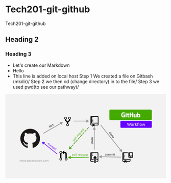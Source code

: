 # Tech201-git-github
Tech201-git-github
## Heading 2
### Heading 3
- Let's create our Markdown
- Hello
- This line is added on local host 
Step 1 We created a file on Gitbash (mkdir)/
Step 2 we then cd (change directory) in to the file/
Step 3 we used pwd(to see our pathway)/



![img.png](img.png)
